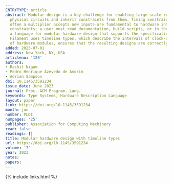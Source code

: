 ```yaml
---
ENTRYTYPE: article
abstract: Modular design is a key challenge for enabling large-scale reuse of hardware modules. Unlike software, however, hardware designs correspond to
  physical circuits and inherit constraints from them. Timing constraints-which cycle a signal arrives, when an input is read-and structural constraints-how
  often a multiplier accepts new inputs-are fundamental to hardware interfaces. Existing hardware design languages do not provide a way to encode these
  constraints; a user must read documentation, build scripts, or in the worst case, a module's implementation to understand how to use it. We present Filament,
  a language for modular hardware design that supports the specification and enforcement of timing and structural constraints for statically scheduled pipelines.
  Filament uses timeline types, which describe the intervals of clock-cycle time when a given signal is available or required. Filament enables safe composition
  of hardware modules, ensures that the resulting designs are correctly pipelined, and predictably lowers them to efficient hardware.
added: 2023-07-01
address: New York, NY, USA
articleno: '120'
authors:
- Rachit Nigam
- Pedro Henrique Azevedo de Amorim
- Adrian Sampson
doi: 10.1145/3591234
issue_date: June 2023
journal: Proc. ACM Program. Lang.
keywords: Type Systems, Hardware Description Language
layout: paper
link: https://doi.org/10.1145/3591234
month: jun
number: PLDI
numpages: '25'
publisher: Association for Computing Machinery
read: false
readings: []
title: Modular hardware design with timeline types
url: https://doi.org/10.1145/3591234
volume: '7'
year: 2023
notes:
papers:
---
```

{% include links.html %}
